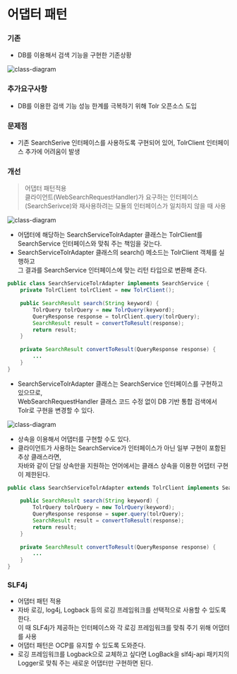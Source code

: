 # 어댑터 패턴
### 기존
- DB를 이용해서 검색 기능을 구현한 기존상황

![class-diagram](http://www.plantuml.com/plantuml/proxy?src=https://raw.githubusercontent.com/wkdehdlr/TIL/main/uml/adapter.puml)
### 추가요구사항
- DB를 이용한 검색 기능 성능 한계를 극복하기 위해 Tolr 오픈소스 도입
### 문제점
- 기존 SearchSerive 인터페이스를 사용하도록 구현되어 있어, TolrClient 인터페이스 추가에 어려움이 발생
### 개선
> 어댑터 패턴적용<br>
> 클라이언트(WebSearchRequestHandler)가 요구하는 인터페이스(SearchSerivce)와 재사용하려는 모듈의 인터페이스가 일치하지 않을 때 사용

![class-diagram](http://www.plantuml.com/plantuml/proxy?src=https://raw.githubusercontent.com/wkdehdlr/TIL/main/uml/adapter2.puml)
- 어댑터에 해당하는 SearchServiceTolrAdapter 클래스는 TolrClient를 SearchService 인터페이스와 맞춰 주는 책임을 갖는다.
- SearchServiceTolrAdapter 클래스의 search() 메소드는 TolrClient 객체를 실행하고<br>
그 결과를 SearchService 인터페이스에 맞는 리턴 타입으로 변환해 준다.
```java
public class SearchServiceTolrAdapter implements SearchService {
    private TolrClient tolrClient = new TolrClient();
    
    public SearchResult search(String keyword) {
        TolrQuery tolrQuery = new TolrQuery(keyword);
        QueryResponse response = tolrClient.query(tolrQuery);
        SearchResult result = convertToResult(response);
        return result;
    }
    
    private SearchResult convertToResult(QueryResponse response) {
        ...
    }
}
```
- SearchServiceTolrAdapter 클래스는 SearchService 인터페이스를 구현하고 있으므로,<br>
WebSearchRequestHandler 클래스 코드 수정 없이 DB 기반 통합 검색에서 Tolr로 구현을 변경할 수 있다.

![class-diagram](http://www.plantuml.com/plantuml/proxy?src=https://raw.githubusercontent.com/wkdehdlr/TIL/main/uml/adapter4.puml)
- 상속을 이용해서 어댑터를 구현할 수도 있다.
- 클라이언트가 사용하는 SearchService가 인터페이스가 아닌 일부 구현이 포함된 추상 클래스라면,<br>
자바와 같이 단일 상속만을 지원하는 언어에서는 클래스 상속을 이용한 어댑터 구현이 제한된다.
```java
public class SearchServiceTolrAdapter extends TolrClient implements SearchService {
    
    public SearchResult search(String keyword) {
        TolrQuery tolrQuery = new TolrQuery(keyword);
        QueryResponse response = super.query(tolrQuery);
        SearchResult result = convertToResult(response);
        return result;
    }
    
    private SearchResult convertToResult(QueryResponse response) {
        ...
    }
}
```
### SLF4j
- 어댑터 패턴 적용
- 자바 로깅, log4j, Logback 등의 로깅 프레임워크를 선택적으로 사용할 수 있도록 한다.<br>
이 때 SLF4j가 제공하는 인터페이스와 각 로깅 프레임워크를 맞춰 주기 위해 어댑터를 사용
- 어댑터 패턴은 OCP를 유지할 수 있도록 도와준다.
- 로깅 프레임워크를 Logback으로 교체하고 싶다면 LogBack을 slf4j-api 패키지의 Logger로 맞춰 주는 새로운 어댑터만 구현하면 된다.

